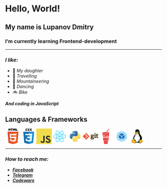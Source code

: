 # **Hello, World!**
## **My name is Lupanov Dmitry**

### I’m currently learning Frontend-development

*****

### ***I like:***
- :girl: *My daughter*
- :walking: *Travelling*
- :sunrise_over_mountains: *Mountaineering*
- :dancer: *Dancing*
- :bike: *Bike*

***And coding in JavaScript***

## **Languages & Frameworks**
<img align="center" alt="html" width="50px" src="https://raw.githubusercontent.com/github/explore/80688e429a7d4ef2fca1e82350fe8e3517d3494d/topics/html/html.png"/><img align="center" alt="css" width="50px" src="https://raw.githubusercontent.com/github/explore/80688e429a7d4ef2fca1e82350fe8e3517d3494d/topics/css/css.png"/><img align="center" alt="javascript" width="50px" src="https://raw.githubusercontent.com/github/explore/80688e429a7d4ef2fca1e82350fe8e3517d3494d/topics/javascript/javascript.png"/><img align="center" alt="react" width="50px" src="https://raw.githubusercontent.com/github/explore/80688e429a7d4ef2fca1e82350fe8e3517d3494d/topics/react/react.png"/><img align="center" alt="python" width="50px" src="https://raw.githubusercontent.com/github/explore/80688e429a7d4ef2fca1e82350fe8e3517d3494d/topics/python/python.png"/><img align="center" alt="git" width="50px" src="https://raw.githubusercontent.com/github/explore/80688e429a7d4ef2fca1e82350fe8e3517d3494d/topics/git/git.png"/><img align="center" alt="gulp" width="50px" src="https://raw.githubusercontent.com/github/explore/80688e429a7d4ef2fca1e82350fe8e3517d3494d/topics/gulp/gulp.png"/><img align="center" alt="webpack" width="50px" src="https://raw.githubusercontent.com/github/explore/80688e429a7d4ef2fca1e82350fe8e3517d3494d/topics/webpack/webpack.png"/><img align="center" alt="linux" width="50px" src="https://raw.githubusercontent.com/github/explore/80688e429a7d4ef2fca1e82350fe8e3517d3494d/topics/linux/linux.png"/>



****
### ***How to reach me:***

- ***<a href="https://www.facebook.com/profile.php?id=100009191517974" target="_blank">Facebook</a>***
- ***<a href="https://t.me/lupanov5" target="_blank">Telegram</a>***
- ***<a href="https://www.codewars.com/users/lupanov5" target="_blank">Codewars</a>***
